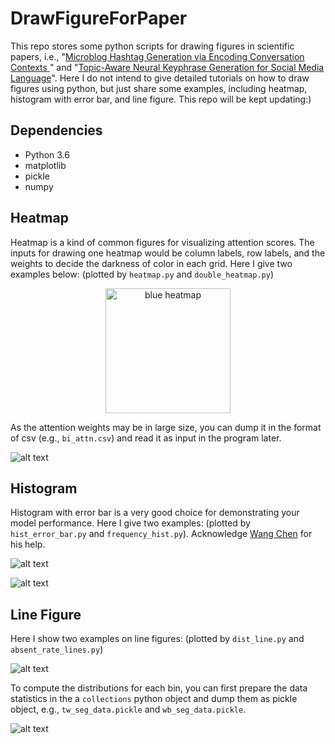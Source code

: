 # DrawFigureForPaper
This repo stores some python scripts for drawing figures in scientific papers, i.e., "[Microblog Hashtag Generation via Encoding Conversation Contexts
](https://www.aclweb.org/anthology/N19-1164)" and "[Topic-Aware Neural Keyphrase Generation for Social Media Language](https://arxiv.org/pdf/1906.03889.pdf)". Here I do not intend to give detailed tutorials on how to draw figures using python, but just share some examples, including heatmap, histogram with error bar, and line figure. This repo will be kept updating:)

## Dependencies
* Python 3.6
* matplotlib
* pickle
* numpy

## Heatmap 
Heatmap is a kind of common figures for visualizing attention scores. The inputs for drawing one heatmap would be column labels, row labels, and the weights to decide the darkness of color in each grid.
Here I give two examples below: (plotted by `heatmap.py` and `double_heatmap.py`)

<p align="center">
  <img src="https://github.com/yuewang-cuhk/DrawFigureForPaper/blob/master/heatmap.PNG" alt="blue heatmap" width="200"/>
</p>


As the attention weights may be in large size, you can dump it in the format of csv (e.g., `bi_attn.csv`) and read it as input in the program later.

![alt text](https://github.com/yuewang-cuhk/DrawFigureForPaper/blob/master/double_heatmap.PNG "red heatmap")

## Histogram
Histogram with error bar is a very good choice for demonstrating your model performance. Here I give two examples: (plotted by `hist_error_bar.py` and `frequency_hist.py`). Acknowledge [Wang Chen](https://github.com/Chen-Wang-CUHK) for his help.

![alt text](https://github.com/yuewang-cuhk/DrawFigureForPaper/blob/master/hist_error_bar.PNG "double vertical histogram with error bar")

![alt text](https://github.com/yuewang-cuhk/DrawFigureForPaper/blob/master/frequency_hist.PNG "double horizontal histogram")

## Line Figure
Here I show two examples on line figures: (plotted by `dist_line.py` and `absent_rate_lines.py`)

![alt text](https://github.com/yuewang-cuhk/DrawFigureForPaper/blob/master/dist_line.PNG "line figure for distributions")

To compute the distributions for each bin, you can first prepare the data statistics in the a `collections` python object and dump them as pickle object, e.g., `tw_seg_data.pickle` and `wb_seg_data.pickle`. 

![alt text](https://github.com/yuewang-cuhk/DrawFigureForPaper/blob/master/absent_rate_lines.PNG "line figure for absent rate")

